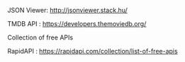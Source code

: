 JSON Viewer: http://jsonviewer.stack.hu/

TMDB API : https://developers.themoviedb.org/

Collection of free APIs

RapidAPI : https://rapidapi.com/collection/list-of-free-apis 


